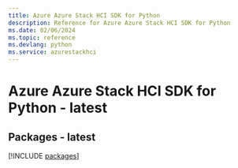 ```yaml
---
title: Azure Azure Stack HCI SDK for Python
description: Reference for Azure Azure Stack HCI SDK for Python
ms.date: 02/06/2024
ms.topic: reference
ms.devlang: python
ms.service: azurestackhci
---
```

# Azure Azure Stack HCI SDK for Python - latest
## Packages - latest
[!INCLUDE [packages](azure-stack-hci-index.md)]